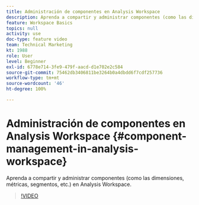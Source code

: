 ```yaml
---
title: Administración de componentes en Analysis Workspace
description: Aprenda a compartir y administrar componentes (como las dimensiones, métricas, segmentos, etc.) en Analysis Workspace.
feature: Workspace Basics
topics: null
activity: use
doc-type: feature video
team: Technical Marketing
kt: 1988
role: User
level: Beginner
exl-id: 6778e714-3fe9-479f-aacd-d1e702e2c584
source-git-commit: 75462db3406811be3264b0a4dbdd6f7cdf257736
workflow-type: tm+mt
source-wordcount: '46'
ht-degree: 100%

---
```


# Administración de componentes en Analysis Workspace {#component-management-in-analysis-workspace}

Aprenda a compartir y administrar componentes (como las dimensiones, métricas, segmentos, etc.) en Analysis Workspace.

>[!VIDEO](https://video.tv.adobe.com/v/24095/?quality=12)

